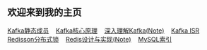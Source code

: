 ## 欢迎来到我的主页

[Kafka静态成员](kafka-static-membership.md) &nbsp;&nbsp;
[Kafka核心原理](kafka-main.md) &nbsp;&nbsp;
[深入理解Kafka(Note)](kafka-core.md) &nbsp;&nbsp;
[Kafka ISR](kafka-isr.md) &nbsp;&nbsp;
[Redisson分布式锁](java-redisson.md) &nbsp;&nbsp;
[Redis设计与实现(Note)](redis-design.md) &nbsp;&nbsp;
[MySQL索引](mysql-index.md) &nbsp;&nbsp;
